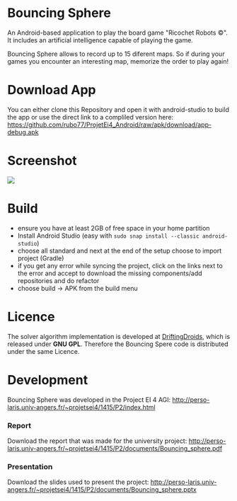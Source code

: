 Bouncing Sphere
===============
An Android-based application to play the board game "Ricochet Robots ©". It includes an artificial intelligence capable of playing the game.

Bouncing Sphere allows to record up to 15 diferent maps. So if during your games you encounter an interesting map, memorize the order to play again!

# Download App
You can either clone this Repository and open it with android-studio to build the app
or use the direct link to a compliled version here: https://github.com/rubo77/ProjetEi4_Android/raw/apk/download/app-debug.apk

# Screenshot
![](http://perso-laris.univ-angers.fr/~projetsei4/1415/P2/img/screenshots/app-1.png)

# Build
- ensure you have at least 2GB of free space in your home partition
- Install Android Studio (easy with `sudo snap install --classic android-studio`)
- choose all standard and next at the end of the setup choose to import project (Gradle)
- if you get any error while syncing the project, click on the links next to the
  error and accept to download the missing components/add repositories and do refactor
- choose build → APK from the build menu

# Licence
The solver algorithm implementation is developed at [DriftingDroids](https://github.com/smack42/DriftingDroids), which is released under **GNU GPL**. Therefore the Bouncing Spere code is distributed under the same Licence.

# Development
Bouncing Sphere was developed in the Project EI 4 AGI: http://perso-laris.univ-angers.fr/~projetsei4/1415/P2/index.html

### Report
Download the report that was made for the university project:
http://perso-laris.univ-angers.fr/~projetsei4/1415/P2/documents/Bouncing_sphere.pdf

### Presentation
Download the slides used to present the project:
http://perso-laris.univ-angers.fr/~projetsei4/1415/P2/documents/Bouncing_sphere.pptx
